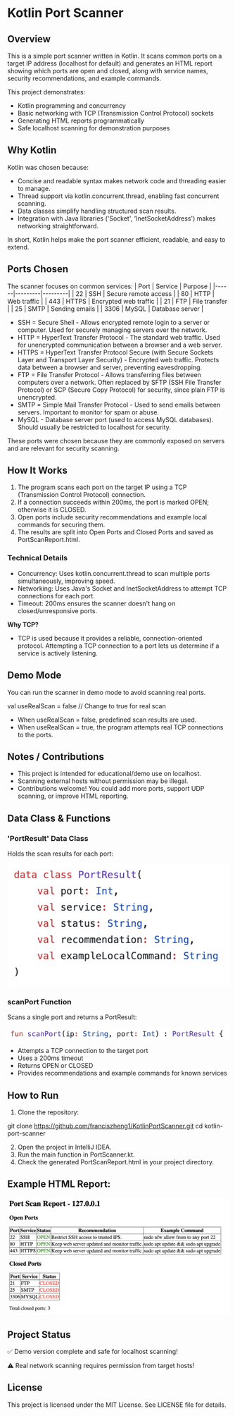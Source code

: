 # Kotlin Port Scanner

## Overview
This is a simple port scanner written in Kotlin. It scans common ports on a target IP address (localhost for default) 
and generates an HTML report showing which ports are open and closed, along with service names, security recommendations,
and example commands.

This project demonstrates:
- Kotlin programming and concurrency
- Basic networking with TCP (Transmission Control Protocol) sockets
- Generating HTML reports programmatically
- Safe localhost scanning for demonstration purposes

## Why Kotlin
Kotlin was chosen because: 
- Concise and readable syntax makes network code and threading easier to manage.
- Thread support via kotlin.concurrent.thread, enabling fast concurrent scanning.
- Data classes simplify handling structured scan results.
- Integration with Java libraries ('Socket', 'InetSocketAddress') makes networking straightforward.

In short, Kotlin helps make the port scanner efficient, readable, and easy to extend.

## Ports Chosen
The scanner focuses on common services:
| Port | Service | Purpose |
|------|---------|---------|
| 22   | SSH     | Secure remote access |
| 80   | HTTP    | Web traffic |
| 443  | HTTPS   | Encrypted web traffic |
| 21   | FTP     | File transfer |
| 25   | SMTP    | Sending emails |
| 3306 | MySQL   | Database server |

* SSH = Secure Shell - Allows encrypted remote login to a server or computer. Used for securely managing servers over the network.
* HTTP = HyperText Transfer Protocol - The standard web traffic. Used for unencrypted communication between a browser and a web server. 
* HTTPS = HyperText Transfer Protocol Secure (with Secure Sockets Layer and Transport Layer Security) - Encrypted web traffic. Protects data between a browser and server, preventing eavesdropping.
* FTP = File Transfer Protocol - Allows transferring files between computers over a network. Often replaced by SFTP (SSH File Transfer Protocol) or SCP (Secure Copy Protocol) for security, since plain FTP is unencrypted.
* SMTP = Simple Mail Transfer Protocol - Used to send emails between servers. Important to monitor for spam or abuse.
* MySQL - Database server port (used to access MySQL databases). Should usually be restricted to localhost for security.

These ports were chosen because they are commonly exposed on servers and are relevant for security scanning.

## How It Works
1. The program scans each port on the target IP using a TCP (Transmission Control Protocol) connection.
2. If a connection succeeds within 200ms, the port is marked OPEN; otherwise it is CLOSED.
3. Open ports include security recommendations and example local commands for securing them.
4. The results are split into Open Ports and Closed Ports and saved as PortScanReport.html.

### Technical Details
- Concurrency: Uses kotlin.concurrent.thread to scan multiple ports simultaneously, improving speed.
- Networking: Uses Java's Socket and InetSocketAddress to attempt TCP connections for each port.
- Timeout: 200ms ensures the scanner doesn't hang on closed/unresponsive ports.


**Why TCP?**
* TCP is used because it provides a reliable, connection-oriented protocol. Attempting a TCP connection to a port lets us determine if a service is actively listening.

## Demo Mode
You can run the scanner in demo mode to avoid scanning real ports.

val useRealScan = false // Change to true for real scan

* When useRealScan = false, predefined scan results are used.
* When useRealScan = true, the program attempts real TCP connections to the ports.

## Notes / Contributions
- This project is intended for educational/demo use on localhost.
- Scanning external hosts without permission may be illegal.
- Contributions welcome! You could add more ports, support UDP scanning, or improve HTML reporting.


## Data Class & Functions

### 'PortResult' Data Class 
Holds the scan results for each port: 

![PortResult Data Class](images/KotlinDataClassScreenshot.png)

### scanPort Function
Scans a single port and returns a PortResult:

![scanPort Function](images/scanPortScreenshot.png)

* Attempts a TCP connection to the target port
* Uses a 200ms timeout
* Returns OPEN or CLOSED
* Provides recommendations and example commands for known services

## How to Run

1. Clone the repository: 

git clone https://github.com/franciszheng1/KotlinPortScanner.git
cd kotlin-port-scanner

2. Open the project in IntelliJ IDEA. 
3. Run the main function in PortScanner.kt.
4. Check the generated PortScanReport.html in your project directory.

## Example HTML Report:

![Example HTML Report](images/ExampleHTMLReport.png)

## Project Status
✅ Demo version complete and safe for localhost scanning!

⚠️ Real network scanning requires permission from target hosts!

## License
This project is licensed under the MIT License. See LICENSE file for details.
